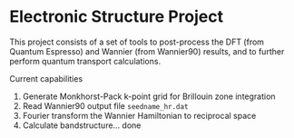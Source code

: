 # Electronic Structure Project

This project consists of a set of tools to post-process the DFT (from Quantum Espresso) and Wannier (from Wannier90) results, and to further perform quantum transport calculations.

Current capabilities

1. Generate Monkhorst-Pack k-point grid for Brillouin zone integration
2. Read Wannier90 output file `seedname_hr.dat`
3. Fourier transform the Wannier Hamiltonian to reciprocal space
4. Calculate bandstructure... done
